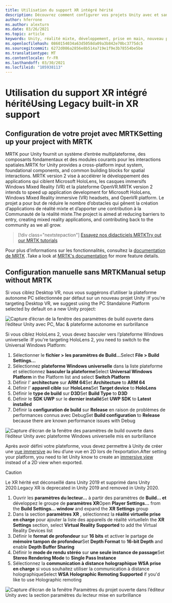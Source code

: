 ```yaml
---
title: Utilisation du support XR intégré hérité
description: Découvrez comment configurer vos projets Unity avec et sans MRTK à l’aide de la prise en charge héritée de XR intégrée.
author: hferrone
ms.author: alexturn
ms.date: 03/26/2021
ms.topic: article
keywords: Unity, réalité mixte, développement, prise en main, nouveau projet, Windows Mixed Reality, UWP, XR, performance, Legacy, mrtk
ms.openlocfilehash: 0860154034a63d5058da09a3b842e70bc3775dc5
ms.sourcegitcommit: 6272d086a2856e8b514a719e1f9e3b78554be5be
ms.translationtype: MT
ms.contentlocale: fr-FR
ms.lasthandoff: 03/30/2021
ms.locfileid: "105938113"
---
```

# <a name="using-legacy-built-in-xr-support"></a><span data-ttu-id="c1c91-104">Utilisation du support XR intégré hérité</span><span class="sxs-lookup"><span data-stu-id="c1c91-104">Using Legacy built-in XR support</span></span>

## <a name="setting-up-your-project-with-mrtk"></a><span data-ttu-id="c1c91-105">Configuration de votre projet avec MRTK</span><span class="sxs-lookup"><span data-stu-id="c1c91-105">Setting up your project with MRTK</span></span>

<span data-ttu-id="c1c91-106">MRTK pour Unity fournit un système d’entrée multiplateforme, des composants fondamentaux et des modules courants pour les interactions spatiales.</span><span class="sxs-lookup"><span data-stu-id="c1c91-106">MRTK for Unity provides a cross-platform input system, foundational components, and common building blocks for spatial interactions.</span></span> <span data-ttu-id="c1c91-107">MRTK version 2 vise à accélérer le développement des applications qui ciblent Microsoft HoloLens, les casques immersifs Windows Mixed Reality (VR) et la plateforme OpenVR.</span><span class="sxs-lookup"><span data-stu-id="c1c91-107">MRTK version 2 intends to speed up application development for Microsoft HoloLens, Windows Mixed Reality immersive (VR) headsets, and OpenVR platform.</span></span> <span data-ttu-id="c1c91-108">Le projet a pour but de réduire le nombre d’obstacles qui gênent la création d’applications de réalité mixte et d’apporter une contribution à la Communauté de la réalité mixte.</span><span class="sxs-lookup"><span data-stu-id="c1c91-108">The project is aimed at reducing barriers to entry, creating mixed reality applications, and contributing back to the community as we all grow.</span></span>

> [!div class="nextstepaction"]
> [<span data-ttu-id="c1c91-109">Essayez nos didacticiels MRTK</span><span class="sxs-lookup"><span data-stu-id="c1c91-109">Try out our MRTK tutorials</span></span>](tutorials/mr-learning-base-01.md)

<span data-ttu-id="c1c91-110">Pour plus d’informations sur les fonctionnalités, consultez la [documentation de MRTK](/windows/mixed-reality/mrtk-unity) .</span><span class="sxs-lookup"><span data-stu-id="c1c91-110">Take a look at [MRTK's documentation](/windows/mixed-reality/mrtk-unity) for more feature details.</span></span>

## <a name="manual-setup-without-mrtk"></a><span data-ttu-id="c1c91-111">Configuration manuelle sans MRTK</span><span class="sxs-lookup"><span data-stu-id="c1c91-111">Manual setup without MRTK</span></span>

<span data-ttu-id="c1c91-112">Si vous ciblez Desktop VR, nous vous suggérons d’utiliser la plateforme autonome PC sélectionnée par défaut sur un nouveau projet Unity :</span><span class="sxs-lookup"><span data-stu-id="c1c91-112">If you're targeting Desktop VR, we suggest using the PC Standalone Platform selected by default on a new Unity project:</span></span>

![Capture d’écran de la fenêtre des paramètres de build ouverte dans l’éditeur Unity avec PC, Mac & plateforme autonome en surbrillance](images/wmr-config-img-3.png)

<span data-ttu-id="c1c91-114">Si vous ciblez HoloLens 2, vous devez basculer vers l’plateforme Windows universelle :</span><span class="sxs-lookup"><span data-stu-id="c1c91-114">If you're targeting HoloLens 2, you need to switch to the Universal Windows Platform:</span></span>

1.  <span data-ttu-id="c1c91-115">Sélectionner le **fichier > les paramètres de Build...**</span><span class="sxs-lookup"><span data-stu-id="c1c91-115">Select **File > Build Settings...**</span></span>
2.  <span data-ttu-id="c1c91-116">Sélectionnez **plateforme Windows universelle** dans la liste plateforme et sélectionnez **basculer la plateforme**</span><span class="sxs-lookup"><span data-stu-id="c1c91-116">Select **Universal Windows Platform** in the Platform list and select **Switch Platform**</span></span>
3.  <span data-ttu-id="c1c91-117">Définir l' **architecture** sur **ARM 64**</span><span class="sxs-lookup"><span data-stu-id="c1c91-117">Set **Architecture** to **ARM 64**</span></span>
4.  <span data-ttu-id="c1c91-118">Définir l' **appareil cible** sur **HoloLens**</span><span class="sxs-lookup"><span data-stu-id="c1c91-118">Set **Target device** to **HoloLens**</span></span>
5.  <span data-ttu-id="c1c91-119">Définir le **type de build** sur **D3D**</span><span class="sxs-lookup"><span data-stu-id="c1c91-119">Set **Build Type** to **D3D**</span></span>
6.  <span data-ttu-id="c1c91-120">Définir le **SDK UWP** sur le **dernier installé**</span><span class="sxs-lookup"><span data-stu-id="c1c91-120">Set **UWP SDK** to **Latest installed**</span></span>
7.  <span data-ttu-id="c1c91-121">Définir la **configuration de build** sur **Release** en raison de problèmes de performances connus avec Debug</span><span class="sxs-lookup"><span data-stu-id="c1c91-121">Set **Build configuration** to **Release** because there are known performance issues with Debug</span></span>

![Capture d’écran de la fenêtre des paramètres de build ouverte dans l’éditeur Unity avec plateforme Windows universelle mis en surbrillance](images/wmr-config-img-4.png)

<span data-ttu-id="c1c91-123">Après avoir défini votre plateforme, vous devez permettre à Unity de créer une [vue immersive](../../design/app-views.md) au lieu d’une vue en 2D lors de l’exportation.</span><span class="sxs-lookup"><span data-stu-id="c1c91-123">After setting your platform, you need to let Unity know to create an [immersive view](../../design/app-views.md) instead of a 2D view when exported.</span></span>

> [!CAUTION]
> <span data-ttu-id="c1c91-124">Le XR hérité est déconseillé dans Unity 2019 et supprimé dans Unity 2020.</span><span class="sxs-lookup"><span data-stu-id="c1c91-124">Legacy XR is deprecated in Unity 2019 and removed in Unity 2020.</span></span>

1. <span data-ttu-id="c1c91-125">Ouvrir les **paramètres du lecteur...** à partir des paramètres de **Build... et** développez le groupe de **paramètres XR**</span><span class="sxs-lookup"><span data-stu-id="c1c91-125">Open **Player Settings...** from the **Build Settings... window** and expand the **XR Settings** group</span></span>
2. <span data-ttu-id="c1c91-126">Dans la section **paramètres XR** , sélectionnez la **réalité virtuelle prise en charge** pour ajouter la liste des appareils de réalité virtuelle</span><span class="sxs-lookup"><span data-stu-id="c1c91-126">In the **XR Settings** section, select **Virtual Reality Supported** to add the Virtual Reality Devices list</span></span>
3. <span data-ttu-id="c1c91-127">Définir le **format de profondeur** sur **16 bits** et activer le partage de **mémoire tampon de profondeur**</span><span class="sxs-lookup"><span data-stu-id="c1c91-127">Set **Depth Format** to **16-bit Depth** and enable **Depth Buffer Sharing**</span></span>
4. <span data-ttu-id="c1c91-128">Définir le **mode de rendu stéréo** sur **une seule instance de passage**</span><span class="sxs-lookup"><span data-stu-id="c1c91-128">Set **Stereo Rendering Mode** to **Single Pass Instance**</span></span>
5. <span data-ttu-id="c1c91-129">Sélectionnez la **communication à distance holographique WSA prise en charge** si vous souhaitez utiliser la communication à distance holographique</span><span class="sxs-lookup"><span data-stu-id="c1c91-129">Select **WSA Holographic Remoting Supported** if you'd like to use Holographic remoting</span></span> 

![Capture d’écran de la fenêtre Paramètres du projet ouverte dans l’éditeur Unity avec la section paramètres du lecteur mise en surbrillance](images/wmr-config-img-9.png)